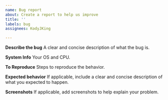 ```yaml
---
name: Bug report
about: Create a report to help us improve
title: ''
labels: bug
assignees: KodyJKing

---
```


**Describe the bug**
A clear and concise description of what the bug is.

**System Info**
Your OS and CPU.

**To Reproduce**
Steps to reproduce the behavior.

**Expected behavior**
If applicable, include a clear and concise description of what you expected to happen.

**Screenshots**
If applicable, add screenshots to help explain your problem.
